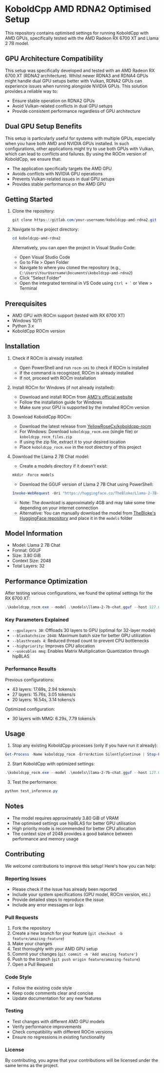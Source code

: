 # KoboldCpp AMD RDNA2 Optimised Setup

This repository contains optimised settings for running KoboldCpp with AMD GPUs, specifically tested with the AMD Radeon RX 6700 XT and Llama 2 7B model.

## GPU Architecture Compatibility

This setup was specifically developed and tested with an AMD Radeon RX 6700 XT (RDNA2 architecture). Whilst newer RDNA3 and RDNA4 GPUs might handle dual GPU setups better with Vulkan, RDNA2 GPUs can experience issues when running alongside NVIDIA GPUs. This solution provides a reliable way to:

- Ensure stable operation on RDNA2 GPUs
- Avoid Vulkan-related conflicts in dual GPU setups
- Provide consistent performance regardless of GPU architecture

## Dual GPU Setup Benefits

This setup is particularly useful for systems with multiple GPUs, especially when you have both AMD and NVIDIA GPUs installed. In such configurations, other applications might try to use both GPUs with Vulkan, which can lead to conflicts and failures. By using the ROCm version of KoboldCpp, we ensure that:

- The application specifically targets the AMD GPU
- Avoids conflicts with NVIDIA GPU operations
- Prevents Vulkan-related issues in dual GPU setups
- Provides stable performance on the AMD GPU

## Getting Started

1. Clone the repository:
   ```powershell
   git clone https://gitlab.com/your-username/koboldcpp-amd-rdna2.git
   ```

2. Navigate to the project directory:
   ```powershell
   cd koboldcpp-amd-rdna2
   ```

   Alternatively, you can open the project in Visual Studio Code:
   - Open Visual Studio Code
   - Go to File > Open Folder
   - Navigate to where you cloned the repository (e.g., `C:\Users\YourUsername\Documents\koboldcpp-amd-rdna2`)
   - Click "Select Folder"
   - Open the integrated terminal in VS Code using `` Ctrl + ` `` or View > Terminal

## Prerequisites

- AMD GPU with ROCm support (tested with RX 6700 XT)
- Windows 10/11
- Python 3.x
- KoboldCpp ROCm version

## Installation

1. Check if ROCm is already installed:
   - Open PowerShell and run `rocm-smi` to check if ROCm is installed
   - If the command is recognized, ROCm is already installed
   - If not, proceed with ROCm installation

2. Install ROCm for Windows (if not already installed):
   - Download and install ROCm from [AMD's official website](https://rocm.docs.amd.com/en/latest/deploy/windows/quick_start.html)
   - Follow the installation guide for Windows
   - Make sure your GPU is supported by the installed ROCm version

3. Download KoboldCpp ROCm:
   - Download the latest release from [YellowRoseCx/koboldcpp-rocm](https://github.com/YellowRoseCx/koboldcpp-rocm/releases)
   - For Windows: Download `koboldcpp_rocm.exe` (single file) or `koboldcpp_rocm_files.zip`
   - If using the zip file, extract it to your desired location
   - Place `koboldcpp_rocm.exe` in the root directory of this project

4. Download the Llama 2 7B Chat model:
   - Create a models directory if it doesn't exist:
   ```powershell
   mkdir -Force models
   ```
   - Download the GGUF version of Llama 2 7B Chat using PowerShell:
   ```powershell
   Invoke-WebRequest -Uri "https://huggingface.co/TheBloke/Llama-2-7B-Chat-GGUF/resolve/main/llama-2-7b-chat.Q4_K_M.gguf" -OutFile "models\llama-2-7b-chat.gguf"
   ```
   - Note: The download is approximately 4GB and may take some time depending on your internet connection
   - Alternative: You can manually download the model from [TheBloke's HuggingFace repository](https://huggingface.co/TheBloke/Llama-2-7B-Chat-GGUF) and place it in the `models` folder

## Model Information

- Model: Llama 2 7B Chat
- Format: GGUF
- Size: 3.80 GiB
- Context Size: 2048
- Total Layers: 32

## Performance Optimization

After testing various configurations, we found the optimal settings for the RX 6700 XT:

```powershell
.\koboldcpp_rocm.exe --model .\models\llama-2-7b-chat.gguf --host 127.0.0.1 --port 5001 --contextsize 2048 --gpulayers 30 --blasbatchsize 2048 --blasthreads 4 --highpriority --usecublas mmq
```

### Key Parameters Explained

- `--gpulayers 30`: Offloads 30 layers to GPU (optimal for 32-layer model)
- `--blasbatchsize 2048`: Maximum batch size for better GPU utilization
- `--blasthreads 4`: Reduced thread count to prevent CPU bottlenecks
- `--highpriority`: Improves CPU allocation
- `--usecublas mmq`: Enables Matrix Multiplication Quantization through hipBLAS

### Performance Results

Previous configurations:
- 43 layers: 17.69s, 2.94 tokens/s
- 27 layers: 15.76s, 3.05 tokens/s
- 20 layers: 16.54s, 3.14 tokens/s

Optimized configuration:
- 30 layers with MMQ: 6.29s, 7.79 tokens/s

## Usage

1. Stop any existing KoboldCpp processes (only if you have run it already):
```powershell
Get-Process -Name koboldcpp_rocm -ErrorAction SilentlyContinue | Stop-Process -Force
```

2. Start KoboldCpp with optimized settings:
```powershell
.\koboldcpp_rocm.exe --model .\models\llama-2-7b-chat.gguf --host 127.0.0.1 --port 5001 --contextsize 2048 --gpulayers 30 --blasbatchsize 2048 --blasthreads 4 --highpriority --usecublas mmq
```

3. Test the performance:
```powershell
python test_inference.py
```

## Notes

- The model requires approximately 3.80 GiB of VRAM
- The optimised settings use hipBLAS for better GPU utilisation
- High priority mode is recommended for better CPU allocation
- The context size of 2048 provides a good balance between performance and memory usage 

## Contributing

We welcome contributions to improve this setup! Here's how you can help:

### Reporting Issues
- Please check if the issue has already been reported
- Include your system specifications (GPU model, ROCm version, etc.)
- Provide detailed steps to reproduce the issue
- Include any error messages or logs

### Pull Requests
1. Fork the repository
2. Create a new branch for your feature (`git checkout -b feature/amazing-feature`)
3. Make your changes
4. Test thoroughly with your AMD GPU setup
5. Commit your changes (`git commit -m 'Add amazing feature'`)
6. Push to the branch (`git push origin feature/amazing-feature`)
7. Open a Pull Request

### Code Style
- Follow the existing code style
- Keep code comments clear and concise
- Update documentation for any new features

### Testing
- Test changes with different AMD GPU models
- Verify performance improvements
- Check compatibility with different ROCm versions
- Ensure no regressions in existing functionality

### License
By contributing, you agree that your contributions will be licensed under the same terms as the project. 
